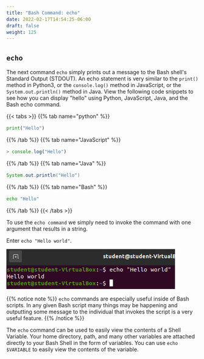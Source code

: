 ```yaml
---
title: "Bash Command: echo"
date: 2022-02-17T14:54:25-06:00
draft: false
weight: 125
---
```


## `echo`

The next command `echo` simply prints out a message to the Bash shell's Standard Output (STDOUT). An echo statement is very similar to the `print()` method in Python3, or the `console.log()` method in JavaScript, or the `System.out.println()` method in Java. View the following code snippets to see how you can display "hello" using Python, JavaScript, Java, and the Bash echo command.

{{< tabs >}}
{{% tab name="python" %}}
```python
print("Hello")
```
{{% /tab %}}
{{% tab name="JavaScript" %}}
```js
> console.log("Hello")
```
{{% /tab %}}
{{% tab name="Java" %}}
```java
System.out.println("Hello")
```
{{% /tab %}}
{{% tab name="Bash" %}}
```Bash
echo "Hello"
```
{{% /tab %}}
{{< /tabs >}}

To use the `echo command` we simply need to invoke the command with one argument that results in a string.

Enter `echo "Hello world"`.

![echo "hello world"](pictures/echo-hello-world.png?classes=border)

{{% notice note %}}
`echo` commands are especially useful inside of Bash scripts. In any given Bash script many things may be happening and outputting some message to the individual that invokes the script is a very useful feature.
{{% /notice %}}

The `echo` command can be used to easily view the contents of a Shell Variable. Your home directory, path, and many other variables are attached directly to your Bash Shell in the form of variables. You can use `echo $VARIABLE` to easily view the contents of the variable.